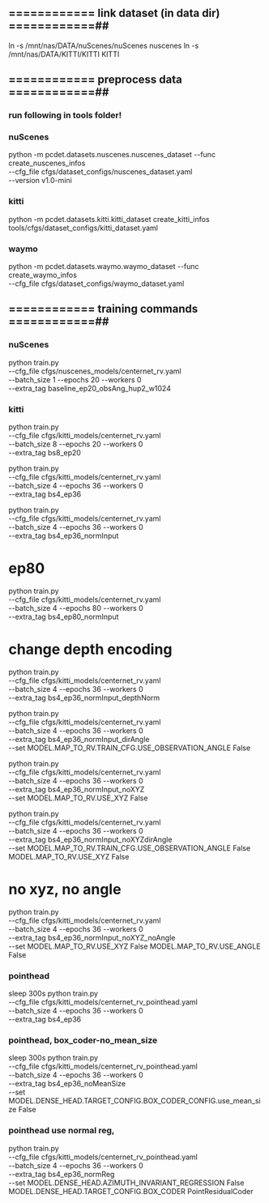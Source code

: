 
## ============ link dataset (in data dir) ============##
ln -s /mnt/nas/DATA/nuScenes/nuScenes nuscenes
ln -s /mnt/nas/DATA/KITTI/KITTI KITTI



## ============ preprocess data ============##
### run following in tools folder!
### nuScenes
python -m pcdet.datasets.nuscenes.nuscenes_dataset --func create_nuscenes_infos \
    --cfg_file cfgs/dataset_configs/nuscenes_dataset.yaml \
    --version v1.0-mini

### kitti
python -m pcdet.datasets.kitti.kitti_dataset create_kitti_infos tools/cfgs/dataset_configs/kitti_dataset.yaml


### waymo
python -m pcdet.datasets.waymo.waymo_dataset --func create_waymo_infos \
    --cfg_file cfgs/dataset_configs/waymo_dataset.yaml
    
    

## ============ training commands ============##
### nuScenes
python train.py \
--cfg_file cfgs/nuscenes_models/centernet_rv.yaml \
--batch_size 1 --epochs 20 --workers 0 \
--extra_tag baseline_ep20_obsAng_hup2_w1024



### kitti
python train.py \
--cfg_file cfgs/kitti_models/centernet_rv.yaml \
--batch_size 8 --epochs 20 --workers 0 \
--extra_tag bs8_ep20

python train.py \
--cfg_file cfgs/kitti_models/centernet_rv.yaml \
--batch_size 4 --epochs 36 --workers 0 \
--extra_tag bs4_ep36

python train.py \
--cfg_file cfgs/kitti_models/centernet_rv.yaml \
--batch_size 4 --epochs 36 --workers 0 \
--extra_tag bs4_ep36_normInput

# ep80
python train.py \
--cfg_file cfgs/kitti_models/centernet_rv.yaml \
--batch_size 4 --epochs 80 --workers 0 \
--extra_tag bs4_ep80_normInput

# change depth encoding
python train.py \
--cfg_file cfgs/kitti_models/centernet_rv.yaml \
--batch_size 4 --epochs 36 --workers 0 \
--extra_tag bs4_ep36_normInput_depthNorm


python train.py \
--cfg_file cfgs/kitti_models/centernet_rv.yaml \
--batch_size 4 --epochs 36 --workers 0 \
--extra_tag bs4_ep36_normInput_dirAngle \
--set MODEL.MAP_TO_RV.TRAIN_CFG.USE_OBSERVATION_ANGLE False


python train.py \
--cfg_file cfgs/kitti_models/centernet_rv.yaml \
--batch_size 4 --epochs 36 --workers 0 \
--extra_tag bs4_ep36_normInput_noXYZ \
--set MODEL.MAP_TO_RV.USE_XYZ False

python train.py \
--cfg_file cfgs/kitti_models/centernet_rv.yaml \
--batch_size 4 --epochs 36 --workers 0 \
--extra_tag bs4_ep36_normInput_noXYZdirAngle \
--set MODEL.MAP_TO_RV.TRAIN_CFG.USE_OBSERVATION_ANGLE False MODEL.MAP_TO_RV.USE_XYZ False

# no xyz, no angle
python train.py \
--cfg_file cfgs/kitti_models/centernet_rv.yaml \
--batch_size 4 --epochs 36 --workers 0 \
--extra_tag bs4_ep36_normInput_noXYZ_noAngle \
--set MODEL.MAP_TO_RV.USE_XYZ False MODEL.MAP_TO_RV.USE_ANGLE False

### pointhead
sleep 300s
python train.py \
--cfg_file cfgs/kitti_models/centernet_rv_pointhead.yaml \
--batch_size 4 --epochs 36 --workers 0 \
--extra_tag bs4_ep36


### pointhead, box_coder-no_mean_size
sleep 300s
python train.py \
--cfg_file cfgs/kitti_models/centernet_rv_pointhead.yaml \
--batch_size 4 --epochs 36 --workers 0 \
--extra_tag bs4_ep36_noMeanSize \
--set MODEL.DENSE_HEAD.TARGET_CONFIG.BOX_CODER_CONFIG.use_mean_size False



### pointhead use normal reg,
python train.py \
--cfg_file cfgs/kitti_models/centernet_rv_pointhead.yaml \
--batch_size 4 --epochs 36 --workers 0 \
--extra_tag bs4_ep36_normReg \
--set MODEL.DENSE_HEAD.AZIMUTH_INVARIANT_REGRESSION False MODEL.DENSE_HEAD.TARGET_CONFIG.BOX_CODER PointResidualCoder





